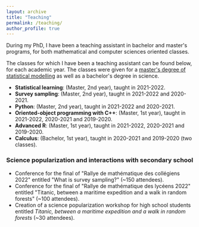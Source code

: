 ```yaml
---
layout: archive
title: "Teaching"
permalink: /teaching/
author_profile: true
---
```


During my PhD, I have been a teaching assistant in bachelor and master's programs, for both mathematical and computer sciences oriented classes.

The classes for which I have been a teaching assistant can be found below, for each academic year. The classes were given for a [master's degree of statistical modelling](https://lmb.univ-fcomte.fr/Master-Mathematiques-Appliquees) as well as a bachelor's degree in science.


- **Statistical learning**: (Master, 2nd year), taught in 2021-2022.
- **Survey sampling**: (Master, 2nd year), taught in 2021-2022 and 2020-2021.
- **Python**: (Master, 2nd year), taught in 2021-2022 and 2020-2021.
- **Oriented-object programming with C++**: (Master, 1st year), taught in 2021-2022, 2020-2021 and 2019-2020.
- **Advanced R**: (Master, 1st year), taught in 2021-2022, 2020-2021 and 2019-2020.
- **Calculus**: (Bachelor, 1st year), taught in 2020-2021 and 2019-2020 (two classes).

### Science popularization and interactions with secondary school
- Conference for the final of "Rallye de mathématique des collégiens 2022" entitled "What is survey sampling?" (~150 attendees).
- Conference for the final of "Rallye de mathématique des lycéens 2022" entitled "Titanic, between a maritime expedition and a walk in random forests" (~100 attendees).
- Creation of a science popularization workshop for high school students entitled *Titanic, between a maritime expedition and a walk in random forests* (~30 attendees).
